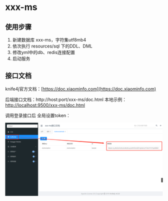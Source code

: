 # xxx-ms

## 使用步骤
1. 新建数据库 xxx-ms，字符集utf8mb4
2. 依次执行 resources/sql 下的DDL、DML
3. 修改yml中的db、redis连接配置
4. 启动服务

## 接口文档
knife4j官方文档：[https://doc.xiaominfo.com](https://doc.xiaominfo.com)

后端接口文档：http://host:port/xxx-ms/doc.html
本地示例：[http://localhost:9500/xxx-ms/doc.html](http://localhost:9500/xxx-ms/doc.html)

调用登录接口后 全局设置token：

![api文档token配置](https://github.com/chy1984/ms-template/blob/master/document/image/api-document-token.png)

